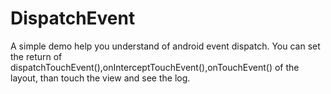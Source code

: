 # DispatchEvent
A simple demo help you understand of android event dispatch.
You can set the return of dispatchTouchEvent(),onInterceptTouchEvent(),onTouchEvent() of the layout, than touch the view and see the log.
